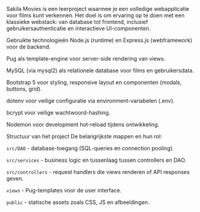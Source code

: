 Sakila Movies is een leerproject waarmee je een volledige webapplicatie voor films kunt verkennen. Het doel is om ervaring op te doen met een klassieke webstack: van database tot frontend, inclusief gebruikersauthenticatie en interactieve UI-componenten.

Gebruikte technologieën
Node.js (runtime) en Express.js (webframework) voor de backend.

Pug als template-engine voor server-side rendering van views.

MySQL (via mysql2) als relationele database voor films en gebruikersdata.

Bootstrap 5 voor styling, responsive layout en componenten (modals, buttons, grid).

dotenv voor veilige configuratie via environment-variabelen (.env).

bcrypt voor veilige wachtwoord-hashing.

Nodemon voor development hot-reload tijdens ontwikkeling.


Structuur van het project
De belangrijkste mappen en hun rol:

`src/DAO` - database-toegang (SQL-queries en connection pooling).

`src/services` - business logic en tussenlaag tussen controllers en DAO.

`src/controllers` - request handlers die views renderen of API responses geven.

`views` - Pug-templates voor de user interface.

`public` - statische assets zoals CSS, JS en afbeeldingen.